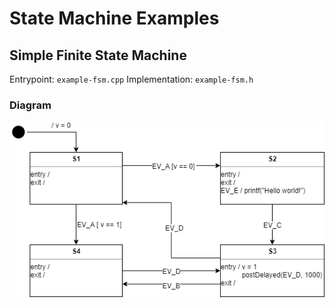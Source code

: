 # State Machine Examples

## Simple Finite State Machine
Entrypoint: `example-fsm.cpp`
Implementation: `example-fsm.h`

### Diagram
![alt text](images/example-fsm-diagram.png "example-fsm diagram")
